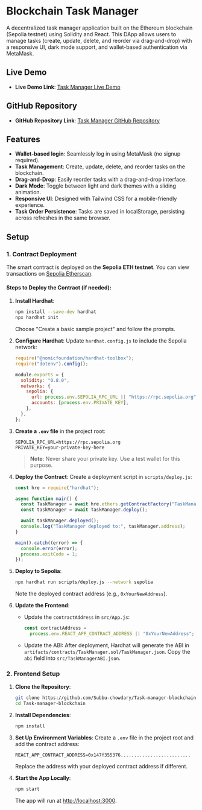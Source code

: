 # Blockchain Task Manager

A decentralized task manager application built on the Ethereum blockchain (Sepolia testnet) using Solidity and React. This DApp allows users to manage tasks (create, update, delete, and reorder via drag-and-drop) with a responsive UI, dark mode support, and wallet-based authentication via MetaMask.

## Live Demo

- **Live Demo Link**: [Task Manager Live Demo](https://task-manager-blockchain-psi.vercel.app/)

## GitHub Repository

- **GitHub Repository Link**: [Task Manager GitHub Repository](https://github.com/Subbu-chowdary/Task-manager-blockchain)

## Features

- **Wallet-based login**: Seamlessly log in using MetaMask (no signup required).
- **Task Management**: Create, update, delete, and reorder tasks on the blockchain.
- **Drag-and-Drop**: Easily reorder tasks with a drag-and-drop interface.
- **Dark Mode**: Toggle between light and dark themes with a sliding animation.
- **Responsive UI**: Designed with Tailwind CSS for a mobile-friendly experience.
- **Task Order Persistence**: Tasks are saved in localStorage, persisting across refreshes in the same browser.

## Setup

### 1. Contract Deployment

The smart contract is deployed on the **Sepolia ETH testnet**. You can view transactions on [Sepolia Etherscan](https://sepolia.etherscan.io/).

#### Steps to Deploy the Contract (if needed):

1. **Install Hardhat**:

   ```bash
   npm install --save-dev hardhat
   npx hardhat init
   ```

   Choose "Create a basic sample project" and follow the prompts.

2. **Configure Hardhat**: Update `hardhat.config.js` to include the Sepolia network:

   ```javascript
   require("@nomicfoundation/hardhat-toolbox");
   require("dotenv").config();

   module.exports = {
     solidity: "0.8.0",
     networks: {
       sepolia: {
         url: process.env.SEPOLIA_RPC_URL || "https://rpc.sepolia.org",
         accounts: [process.env.PRIVATE_KEY],
       },
     },
   };
   ```

3. **Create a `.env` file** in the project root:

   ```env
   SEPOLIA_RPC_URL=https://rpc.sepolia.org
   PRIVATE_KEY=your-private-key-here
   ```

   > **Note**: Never share your private key. Use a test wallet for this purpose.

4. **Deploy the Contract**: Create a deployment script in `scripts/deploy.js`:

   ```javascript
   const hre = require("hardhat");

   async function main() {
     const TaskManager = await hre.ethers.getContractFactory("TaskManager");
     const taskManager = await TaskManager.deploy();

     await taskManager.deployed();
     console.log("TaskManager deployed to:", taskManager.address);
   }

   main().catch((error) => {
     console.error(error);
     process.exitCode = 1;
   });
   ```

5. **Deploy to Sepolia**:

   ```bash
   npx hardhat run scripts/deploy.js --network sepolia
   ```

   Note the deployed contract address (e.g., `0xYourNewAddress`).

6. **Update the Frontend**:
   - Update the `contractAddress` in `src/App.js`:
     ```javascript
     const contractAddress =
       process.env.REACT_APP_CONTRACT_ADDRESS || "0xYourNewAddress";
     ```
   - Update the ABI: After deployment, Hardhat will generate the ABI in `artifacts/contracts/TaskManager.sol/TaskManager.json`. Copy the `abi` field into `src/TaskManagerABI.json`.

### 2. Frontend Setup

1. **Clone the Repository**:

   ```bash
   git clone https://github.com/Subbu-chowdary/Task-manager-blockchain.git
   cd Task-manager-blockchain
   ```

2. **Install Dependencies**:

   ```bash
   npm install
   ```

3. **Set Up Environment Variables**: Create a `.env` file in the project root and add the contract address:

   ```env
   REACT_APP_CONTRACT_ADDRESS=0x147f355376..........................
   ```

   Replace the address with your deployed contract address if different.

4. **Start the App Locally**:
   ```bash
   npm start
   ```
   The app will run at [http://localhost:3000](http://localhost:3000).
